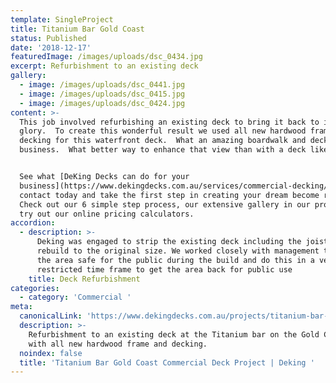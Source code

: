 ```yaml
---
template: SingleProject
title: Titanium Bar Gold Coast
status: Published
date: '2018-12-17'
featuredImage: /images/uploads/dsc_0434.jpg
excerpt: Refurbishment to an existing deck
gallery:
  - image: /images/uploads/dsc_0441.jpg
  - image: /images/uploads/dsc_0415.jpg
  - image: /images/uploads/dsc_0424.jpg
content: >-
  This job involved refurbishing an existing deck to bring it back to its former
  glory.  To create this wonderful result we used all new hardwood frame and
  decking for this waterfront deck.  What an amazing boardwalk and deck for this
  business.  What better way to enhance that view than with a deck like this.


  See what [DeKing Decks can do for your
  business](https://www.dekingdecks.com.au/services/commercial-decking/). Get in
  contact today and take the first step in creating your dream become reality.
  Check out our 6 simple step process, our extensive gallery in our projects or
  try out our online pricing calculators.
accordion:
  - description: >-
      Deking was engaged to strip the existing deck including the joists and
      rebuild to the original size. We worked closely with management to keep
      the area safe for the public during the build and do this in a very
      restricted time frame to get the area back for public use
    title: Deck Refurbishment
categories:
  - category: 'Commercial '
meta:
  canonicalLink: 'https://www.dekingdecks.com.au/projects/titanium-bar-gold-coast/'
  description: >-
    Refurbishment to an existing deck at the Titanium bar on the Gold Coast,
    with all new hardwood frame and decking.
  noindex: false
  title: 'Titanium Bar Gold Coast Commercial Deck Project | Deking '
---
```


